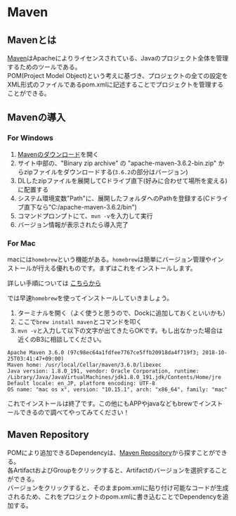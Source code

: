 # Maven

## Mavenとは

[Maven](https://maven.apache.org/)はApacheによりライセンスされている、Javaのプロジェクト全体を管理するためのツールである。<br/>
POM(Project Model Object)という考えに基づき、プロジェクトの全ての設定をXML形式のファイルであるpom.xmlに記述することでプロジェクトを管理することができる。<br/>

## Mavenの導入

### For Windows

1. [Mavenのダウンロード](https://maven.apache.org/download.cgi)を開く
2. サイト中部の、"Binary zip archive" の "apache-maven-3.6.2-bin.zip" からzipファイルをダウンロードする(`3.6.2`の部分はバージョン)
3. DLしたzipファイルを展開してCドライブ直下(好みに合わせて場所を変える)に配置する
4. システム環境変数"Path"に、展開したフォルダへのPathを登録する(Cドライブ直下なら"C:/apache-maven-3.6.2/bin")
5. コマンドプロンプトにて、`mvn -v`を入力して実行
6. バージョン情報が表示されたら導入完了

### For Mac

macには`homebrew`という機能がある。`homebrew`は簡単にバージョン管理やインストールが行える優れものです。まずはこれをインストールします。  

詳しい手順については [こちらから](https://github.com/Yoshiki-Yamada/JavaSettingsDocument/blob/master/home-brew-install.md) 

では早速`homebrew`を使ってインストールしていきましょう。 
 
1. ターミナルを開く（よく使うと思うので、Dockに追加しておくといいかも）  
2. ここで`brew install maven`とコマンドを叩く  
3. `mvn -v`と入力して以下の文字が出てきたらOKです。もし出なかった場合は近くのB3に相談してください。

```
Apache Maven 3.6.0 (97c98ec64a1fdfee7767ce5ffb20918da4f719f3; 2018-10-25T03:41:47+09:00)
Maven home: /usr/local/Cellar/maven/3.6.0/libexec
Java version: 1.8.0_191, vendor: Oracle Corporation, runtime: /Library/Java/JavaVirtualMachines/jdk1.8.0_191.jdk/Contents/Home/jre
Default locale: en_JP, platform encoding: UTF-8
OS name: "mac os x", version: "10.15.1", arch: "x86_64", family: "mac"
```

これでインストールは終了です。この他にもAPPやjavaなどもbrewでインストールできるので調べてやってみてください！

## Maven Repository

POMにより追加できるDependencyは、[Maven Repository](https://mvnrepository.com/)から探すことができる。<br/>
各ArtifactおよびGroupをクリックすると、Artifactのバージョンを選択することができる。<br/>
バージョンをクリックすると、そのままpom.xmlに貼り付け可能なコードが生成されるため、これをプロジェクトのpom.xmlに書き込むことでDependencyを追加する。
